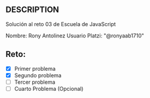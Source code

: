 ## DESCRIPTION

Solución al reto 03 de Escuela de JavaScript

Nombre: Rony Antolinez
Usuario Platzi: "@ronyaab1710"

## Reto:
  - [x] Primer problema
  - [x] Segundo problema
  - [ ] Tercer problema
  - [ ] Cuarto Problema (Opcional)